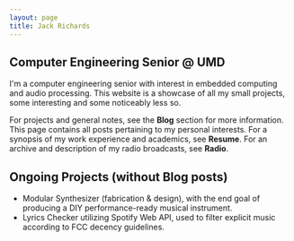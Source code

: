 ```yaml
---
layout: page
title: Jack Richards
---
```


## Computer Engineering Senior @ UMD  
I'm a computer engineering senior with interest in embedded computing and audio processing. This website is a showcase of all my small projects, some interesting and some noticeably less so.  

For projects and general notes, see the __Blog__ section for more information. This page contains all posts pertaining to my personal interests. For a synopsis of my work experience and academics, see __Resume__. For an archive and description of my radio broadcasts, see __Radio__.

## Ongoing Projects (without Blog posts)
- Modular Synthesizer (fabrication & design), with the end goal of producing a DIY performance-ready musical instrument.
- Lyrics Checker utilizing Spotify Web API, used to filter explicit music according to FCC decency guidelines.
